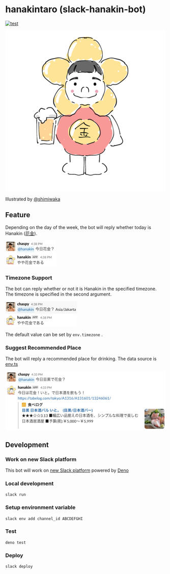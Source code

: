# hanakintaro (slack-hanakin-bot)

[![test](https://github.com/chaspy/hanakintaro/actions/workflows/test.yaml/badge.svg)](https://github.com/chaspy/hanakintaro/actions/workflows/test.yaml)

![hanakintaro.png](assets/hanakintaro.png)

Illustrated by [@shimiwaka](https://github.com/shimiwaka)

## Feature

Depending on the day of the week, the bot will reply whether today is Hanakin
([花金](https://kotobank.jp/word/%E8%8A%B1%E9%87%91-603416)).

![hanakin.png](assets/hanakin.png)

### Timezone Support

The bot can reply whether or not it is Hanakin in the specified timezone. The
timezone is specified in the second argument.

![timezone.png](assets/timezone.png)

The default value can be set by `env.timezone` .

### Suggest Recommended Place

The bot will reply a recommended place for drinking. The data source is
[env.ts](https://github.com/chaspy/hanakintaro/blob/main/env.ts)

![recommend.png](assets/recommend.png)

## Development

### Work on new Slack platform

This bot will work on
[new Slack platform](https://api.slack.com/future?utm_medium=referral&utm_source=partner&utm_campaign=fy23-dev-open-beta-launch)
powered by [Deno](https://deno.com/blog/slack-open-beta)

### Local development

```
slack run
```

### Setup environment variable

```
slack env add channel_id ABCDEFGHI
```

### Test

```
deno test
```

### Deploy

```
slack deploy
```

